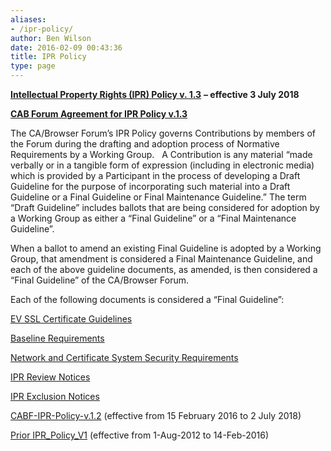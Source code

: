 ```yaml
---
aliases:
- /ipr-policy/
author: Ben Wilson
date: 2016-02-09 00:43:36
title: IPR Policy
type: page
---
```


[**Intellectual Property Rights (IPR) Policy v. 1.3**][1] **– effective 3 July 2018**

[**CAB Forum Agreement for IPR Policy v.1.3**][2]

The CA/Browser Forum’s IPR Policy governs Contributions by members of the Forum during the drafting and adoption process of Normative Requirements by a Working Group.   A Contribution is any material “made verbally or in a tangible form of expression (including in electronic media) which is provided by a Participant in the process of developing a Draft Guideline for the purpose of incorporating such material into a Draft Guideline or a Final Guideline or Final Maintenance Guideline.” The term “Draft Guideline” includes ballots that are being considered for adoption by a Working Group as either a “Final Guideline” or a “Final Maintenance Guideline”.

When a ballot to amend an existing Final Guideline is adopted by a Working Group, that amendment is considered a Final Maintenance Guideline, and each of the above guideline documents, as amended, is then considered a “Final Guideline” of the CA/Browser Forum.

Each of the following documents is considered a “Final Guideline”:

[EV SSL Certificate Guidelines][3]

[Baseline Requirements][4]

[Network and Certificate System Security Requirements][5]

[IPR Review Notices][6]

[IPR Exclusion Notices][7]

[CABF-IPR-Policy-v.1.2](/uploads/CABF-IPR-Policy-v.1.2.pdf) (effective from 15 February 2016 to 2 July 2018)

[Prior IPR_Policy_V1][8] (effective from 1-Aug-2012 to 14-Feb-2016)

[1]: /uploads/CABF-IPR-Policy-v.1.3_4APR18.pdf
[2]: /uploads/CAB-Forum-Agreement-for-IPR-Policy_20FEB18.pdf
[3]: /extended-validation/
[4]: /baseline-requirements/
[5]: /network-security/
[6]: /category/governance/ipr/
[7]: /ipr-exclusion-notices/ "IPR Exclusion Notices"
[8]: /uploads/IPR_Policy_V1.pdf